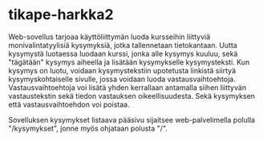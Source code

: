 # tikape-harkka2

Web-sovellus tarjoaa käyttöliittymän luoda kursseihin liittyviä monivalintatyylisiä kysymyksiä, jotka tallennetaan tietokantaan. Uutta
kysymystä luotaessa luodaan kurssi, jonka alle kysymys kuuluu, sekä "tägätään" kysymys aiheella ja lisätään kysymykselle kysymysteksti. Kun
kysymys on luotu, voidaan kysymystekstiin upotetusta linkistä siirtyä kysymyskohtaiselle sivulle, jossa voidaan luoda vastausvaihtoehtoja.
Vastausvaihtoehtoja voi lisätä yhden kerrallaan antamalla siihen liittyvän vastaustekstin sekä tiedon vastauksen oikeellisuudesta. Sekä
kysymyksen että vastausvaihtoehdon voi poistaa.

Sovelluksen kysymykset listaava pääsivu sijaitsee web-palvelimella polulla "/kysymykset", jonne myös ohjataan polusta "/".
